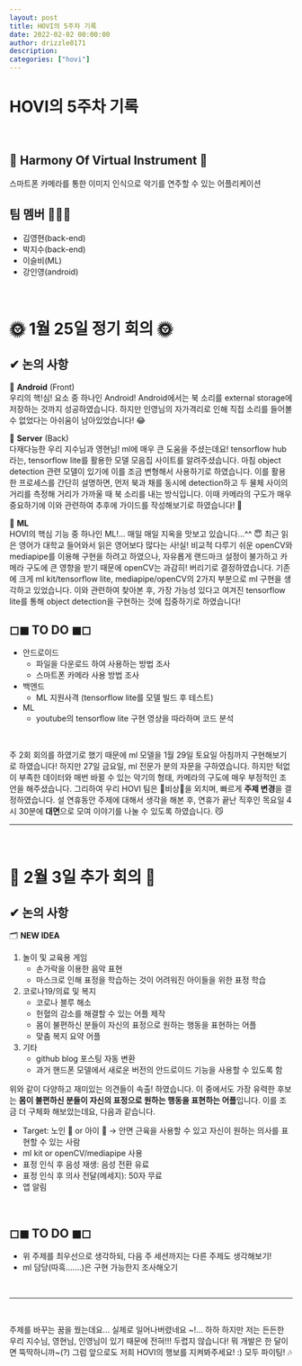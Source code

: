 ```yaml
---
layout: post
title: HOVI의 5주차 기록
date: 2022-02-02 00:00:00
author: drizzle0171
description:
categories: ["hovi"]
---
```


# HOVI의 5주차 기록

<br>

## 🥁 Harmony Of Virtual Instrument 🎹
스마트폰 카메라를 통한 이미지 인식으로 악기를 연주할 수 있는 어플리케이션

## 팀 멤버 🧑‍🤝‍🧑

-   김영현(back-end)
-   박지수(back-end)
-   이슬비(ML)
-   강인영(android)


<br>

# 🌞 1월 25일 정기 회의 🌞

## ✔ 논의 사항 

🌻 **Android** (Front)  
우리의 핵!심! 요소 중 하나인 Android! Android에서는 북 소리를 external storage에 저장하는 것까지 성공하였습니다. 하지만 인영님의 자가격리로 인해 직접 소리를 들어볼 수 없었다는 아쉬움이 남아있었습니다! 😂

🌼 **Server** (Back)  
다재다능한 우리 지수님과 영현님! ml에 매우 큰 도움을 주셨는데요! tensorflow hub라는, tensorflow lite를 활용한 모델 모음집 사이트를 알려주셨습니다. 마침 object detection 관련 모델이 있기에 이를 조금 변형해서 사용하기로 하였습니다. 이를 활용한 프로세스를 간단히 설명하면, 먼저 북과 채를 동시에 detection하고 두 물체 사이의 거리를 측정해 거리가 가까울 때 북 소리를 내는 방식입니다. 이때 카메라의 구도가 매우 중요하기에 이와 관련하여 추후에 가이드를 작성해보기로 하였습니다! 🧐

🌷 **ML**  
HOVI의 핵심 기능 중 하나인 ML!... 매일 매일 지옥을 맛보고 있습니다...^^ 😇 최근 읽은 영어가 대학교 들어와서 읽은 영어보다 많다는 사!실! 비교적 다루기 쉬운 openCV와 mediapipe를 이용해 구현을 하려고 하였으나, 자유롭게 랜드마크 설정이 불가하고 카메라 구도에 큰 영향을 받기 때문에 openCV는 과감히! 버리기로 결정하였습니다. 기존에 크게 ml kit/tensorflow lite, mediapipe/openCV의 2가지 부분으로 ml 구현을 생각하고 있었습니다. 이와 관련하여 찾아본 후, 가장 가능성 있다고 여겨진 tensorflow lite를 통해 object detection을 구현하는 것에 집중하기로 하였습니다!
<br>  

## ◻◼ TO DO ◼◻
- 안드로이드
	- 파일을 다운로드 하여 사용하는 방법 조사
    - 스마트폰 카메라 사용 방법 조사
- 백엔드
	- ML 지원사격 (tensorflow lite를 모델 빌드 후 테스트)
- ML
	- youtube의 tensorflow lite 구현 영상을 따라하며 코드 분석
    

<br>


주 2회 회의를 하였기로 했기 때문에 ml 모델을 1월 29일 토요일 아침까지 구현해보기로 하였습니다! 하지만 27일 금요일, ml 전문가 분의 자문을 구하였습니다. 하지만 턱없이 부족한 데이터와 매번 바뀔 수 있는 악기의 형태, 카메라의 구도에 매우 부정적인 조언을 해주셨습니다. 그리하여 우리 HOVI 팀은 🚨비상🚨을 외치며, 빠르게 **주제 변경**을 결정하였습니다. 설 연휴동안 주제에 대해서 생각을 해본 후, 연휴가 끝난 직후인 목요일 4시 30분에 **대면**으로 모여 이야기를 나눌 수 있도록 하였습니다. 😼


---
<br>



# 🌝 2월 3일 추가 회의 🌝

## ✔ 논의 사항 

🗂 **NEW IDEA**
1. 놀이 및 교육용 게임 
    - 손가락을 이용한 음악 표현
    - 마스크로 인해 표정을 학습하는 것이 어려워진 아이들을 위한 표정 학습
2. 코로나19/의료 및 복지
    - 코로나 블루 해소
    - 헌혈의 감소를 해결할 수 있는 어플 제작
    - 몸이 불편하신 분들이 자신의 표정으로 원하는 행동을 표현하는 어플
    - 맞춤 복지 요약 어플
3. 기타
    - github blog 포스팅 자동 변환
    - 과거 핸드폰 모델에서 새로운 버전의 안드로이드 기능을 사용할 수 있도록 함

위와 같이 다양하고 재미있는 의견들이 속출! 하였습니다. 이 중에서도 가장 유력한 후보는 **몸이 불편하신 분들이 자신의 표정으로 원하는 행동을 표현하는 어플**입니다. 이를 조금 더 구체화 해보았는데요, 다음과 같습니다.

- Target: 노인 👴 or 아이 👶 → 안면 근육을 사용할 수 있고 자신이 원하는 의사를 표현할 수 있는 사람
- ml kit or openCV/mediapipe 사용
- 표정 인식 후 음성 재생: 음성 전환 유료
- 표정 인식 후 의사 전달(메세지): 50자 무료
- 앱 알림

<br>  

## ◻◼ TO DO ◼◻

- 위 주제를 최우선으로 생각하되, 다음 주 세션까지는 다른 주제도 생각해보기!
- ml 담당(따흑.......)은 구현 가능한지 조사해오기

<br>

---
<br>

주제를 바꾸는 꿈을 꿨는데요... 실제로 일어나버렸네요 ~!... 하하 하지만 저는 든든한 우리 지수님, 영현님, 인영님이 있기 때문에 전혀!!! 두렵지 않습니다! 뭐 개발은 한 달이면 뚝딱하니까~(?) 그럼 앞으로도 저희 HOVI의 행보를 지켜봐주세요! :) 모두 파이팅! 🎶

<br>